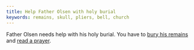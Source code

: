 ```yaml
---
title: Help Father Olsen with holy burial
keywords: remains, skull, pliers, bell, church
---
```


Father Olsen needs help with his holy burial. You have to [bury his remains](tbd) and [read a prayer](tbd).
